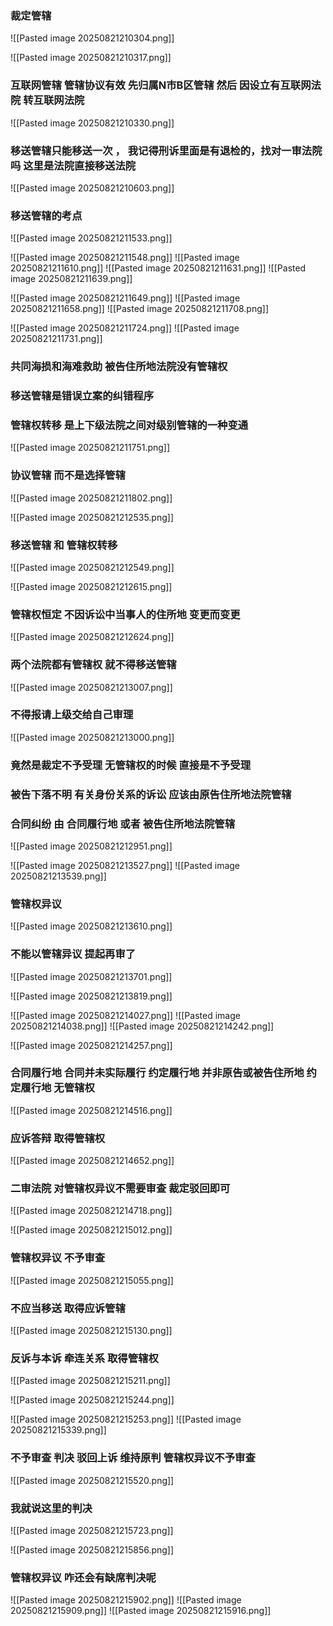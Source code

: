 ### 裁定管辖
![[Pasted image 20250821210304.png]]

![[Pasted image 20250821210317.png]]
### 互联网管辖  管辖协议有效  先归属N市B区管辖 然后 因设立有互联网法院 转互联网法院
![[Pasted image 20250821210330.png]]
### 移送管辖只能移送一次 ， 我记得刑诉里面是有退检的，找对一审法院吗 这里是法院直接移送法院
![[Pasted image 20250821210603.png]]

### 移送管辖的考点
![[Pasted image 20250821211533.png]]


![[Pasted image 20250821211548.png]]
![[Pasted image 20250821211610.png]]
![[Pasted image 20250821211631.png]]
![[Pasted image 20250821211639.png]]

![[Pasted image 20250821211649.png]]
![[Pasted image 20250821211658.png]]
![[Pasted image 20250821211708.png]]

![[Pasted image 20250821211724.png]]
![[Pasted image 20250821211731.png]]
### 共同海损和海难救助 被告住所地法院没有管辖权
### 移送管辖是错误立案的纠错程序 
### 管辖权转移 是上下级法院之间对级别管辖的一种变通
![[Pasted image 20250821211751.png]]
### 协议管辖 而不是选择管辖
![[Pasted image 20250821211802.png]]

![[Pasted image 20250821212535.png]]
### 移送管辖 和 管辖权转移
![[Pasted image 20250821212549.png]]

![[Pasted image 20250821212615.png]]
### 管辖权恒定 不因诉讼中当事人的住所地 变更而变更
![[Pasted image 20250821212624.png]]
### 两个法院都有管辖权 就不得移送管辖
![[Pasted image 20250821213007.png]]
### 不得报请上级交给自己审理
![[Pasted image 20250821213000.png]]
### 竟然是裁定不予受理 无管辖权的时候 直接是不予受理
### 被告下落不明 有关身份关系的诉讼  应该由原告住所地法院管辖
### 合同纠纷 由 合同履行地 或者 被告住所地法院管辖
![[Pasted image 20250821212951.png]]


![[Pasted image 20250821213527.png]]
![[Pasted image 20250821213539.png]]

### 管辖权异议
![[Pasted image 20250821213610.png]]
### 不能以管辖异议 提起再审了
![[Pasted image 20250821213701.png]]


![[Pasted image 20250821213819.png]]

![[Pasted image 20250821214027.png]]
![[Pasted image 20250821214038.png]]
![[Pasted image 20250821214242.png]]


![[Pasted image 20250821214257.png]]
### 合同履行地 合同并未实际履行  约定履行地 并非原告或被告住所地 约定履行地 无管辖权
![[Pasted image 20250821214516.png]]
### 应诉答辩 取得管辖权
![[Pasted image 20250821214652.png]]
### 二审法院 对管辖权异议不需要审查 裁定驳回即可
![[Pasted image 20250821214718.png]]



![[Pasted image 20250821215012.png]]
### 管辖权异议 不予审查 
![[Pasted image 20250821215055.png]]
### 不应当移送 取得应诉管辖
![[Pasted image 20250821215130.png]]
### 反诉与本诉  牵连关系 取得管辖权
![[Pasted image 20250821215211.png]]


![[Pasted image 20250821215244.png]]


![[Pasted image 20250821215253.png]]
![[Pasted image 20250821215339.png]]
### 不予审查 判决 驳回上诉 维持原判 管辖权异议不予审查
![[Pasted image 20250821215520.png]]

### 我就说这里的判决 
![[Pasted image 20250821215723.png]]


![[Pasted image 20250821215856.png]]
### 管辖权异议 咋还会有缺席判决呢
![[Pasted image 20250821215902.png]]
![[Pasted image 20250821215909.png]]
![[Pasted image 20250821215916.png]]




















